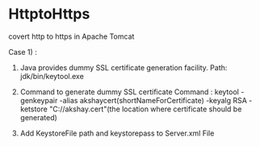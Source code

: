 # HttptoHttps
covert http to https in Apache Tomcat

Case 1) :

1) Java provides dummy SSL certificate generation facility.
     Path: jdk/bin/keytool.exe

2) Command to generate dummy SSL certificate 
Command : keytool -genkeypair -alias akshaycert(shortNameForCertificate) -keyalg RSA -ketstore "C://akshay.cert"(the location where certificate should be generated)

3) Add KeystoreFile path and keystorepass to Server.xml File
<Connector port="8443" protocol="org.apache.coyote.http11.Http11Protocol"
               maxThreads="150" SSLEnabled="true" scheme="https" secure="true"
               clientAuth="false" sslProtocol="TLS" 
	       keystoreFile="C:\.......\akshay.cert" keystorePass="pass"/>
	
